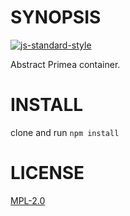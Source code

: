 # SYNOPSIS

[![js-standard-style](https://cdn.rawgit.com/feross/standard/master/badge.svg)](https://github.com/feross/standard)  

Abstract Primea container.

# INSTALL
clone and run `npm install`

# LICENSE
[MPL-2.0](https://tldrlegal.com/license/mozilla-public-license-2.0-(mpl-2))
